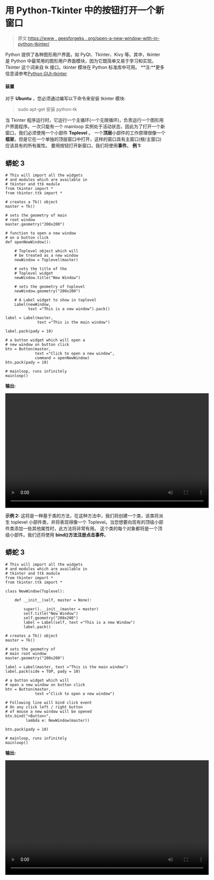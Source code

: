 # 用 Python-Tkinter 中的按钮打开一个新窗口

> 原文:[https://www . geesforgeks . org/open-a-new-window-with-in-python-tkinter/](https://www.geeksforgeeks.org/open-a-new-window-with-a-button-in-python-tkinter/)

Python 提供了各种图形用户界面，如 PyQt、Tkinter、Kivy 等。其中，tkinter 是 Python 中最常用的图形用户界面模块，因为它既简单又易于学习和实现。Tkinter 这个词来自 tk 接口。tkinter 模块在 Python 标准库中可用。
**注:**更多信息请参考[Python GUI–tkinter](https://www.geeksforgeeks.org/python-gui-tkinter/)

#### 装置

对于 **Ubuntu** ，您必须通过编写以下命令来安装 tkinter 模块:

> sudo apt-get 安装 python-tk

当 Tkinter 程序运行时，它运行一个主循环(一个无限循环)，负责运行一个图形用户界面程序。一次只能有一个 mainloop 实例处于活动状态，因此为了打开一个新窗口，我们必须使用一个小部件 **Toplevel** 。
一个**顶层**小部件的工作原理很像一个**框架**，但是它在一个单独的顶层窗口中打开，这样的窗口具有主窗口(根/主窗口)应该具有的所有属性。
要用按钮打开新窗口，我们将使用**事件**。
**例 1:**

## 蟒蛇 3

```
# This will import all the widgets
# and modules which are available in
# tkinter and ttk module
from tkinter import *
from tkinter.ttk import *

# creates a Tk() object
master = Tk()

# sets the geometry of main
# root window
master.geometry("200x200")

# function to open a new window
# on a button click
def openNewWindow():

    # Toplevel object which will
    # be treated as a new window
    newWindow = Toplevel(master)

    # sets the title of the
    # Toplevel widget
    newWindow.title("New Window")

    # sets the geometry of toplevel
    newWindow.geometry("200x200")

    # A Label widget to show in toplevel
    Label(newWindow,
          text ="This is a new window").pack()

label = Label(master,
              text ="This is the main window")

label.pack(pady = 10)

# a button widget which will open a
# new window on button click
btn = Button(master,
             text ="Click to open a new window",
             command = openNewWindow)
btn.pack(pady = 10)

# mainloop, runs infinitely
mainloop()
```

**输出:**

<video class="wp-video-shortcode" id="video-386357-1" width="640" height="360" preload="metadata" controls=""><source type="video/mp4" src="https://media.geeksforgeeks.org/wp-content/uploads/20200311201113/ice_video_20200311-200729_edit_0.mp4?_=1">[https://media.geeksforgeeks.org/wp-content/uploads/20200311201113/ice_video_20200311-200729_edit_0.mp4](https://media.geeksforgeeks.org/wp-content/uploads/20200311201113/ice_video_20200311-200729_edit_0.mp4)</video>

**示例 2:** 这将是一种基于类的方法，在这种方法中，我们将创建一个类，该类将派生 toplevel 小部件类，并将表现得像一个 Toplevel。当您想要向现有的顶级小部件类添加一些其他属性时，此方法将非常有用。
这个类的每个对象都将是一个顶级小部件。我们还将使用 **bind()方法注册点击事件**。

## 蟒蛇 3

```
# This will import all the widgets
# and modules which are available in
# tkinter and ttk module
from tkinter import *
from tkinter.ttk import *

class NewWindow(Toplevel):

    def __init__(self, master = None):

        super().__init__(master = master)
        self.title("New Window")
        self.geometry("200x200")
        label = Label(self, text ="This is a new Window")
        label.pack()

# creates a Tk() object
master = Tk()

# sets the geometry of
# main root window
master.geometry("200x200")

label = Label(master, text ="This is the main window")
label.pack(side = TOP, pady = 10)

# a button widget which will
# open a new window on button click
btn = Button(master,
             text ="Click to open a new window")

# Following line will bind click event
# On any click left / right button
# of mouse a new window will be opened
btn.bind("<Button>",
         lambda e: NewWindow(master))

btn.pack(pady = 10)

# mainloop, runs infinitely
mainloop()
```

**输出:**

<video class="wp-video-shortcode" id="video-386357-2" width="640" height="360" preload="metadata" controls=""><source type="video/mp4" src="https://media.geeksforgeeks.org/wp-content/uploads/20200311203730/ice_video_20200311-203512_edit_0.mp4?_=2">[https://media.geeksforgeeks.org/wp-content/uploads/20200311203730/ice_video_20200311-203512_edit_0.mp4](https://media.geeksforgeeks.org/wp-content/uploads/20200311203730/ice_video_20200311-203512_edit_0.mp4)</video>